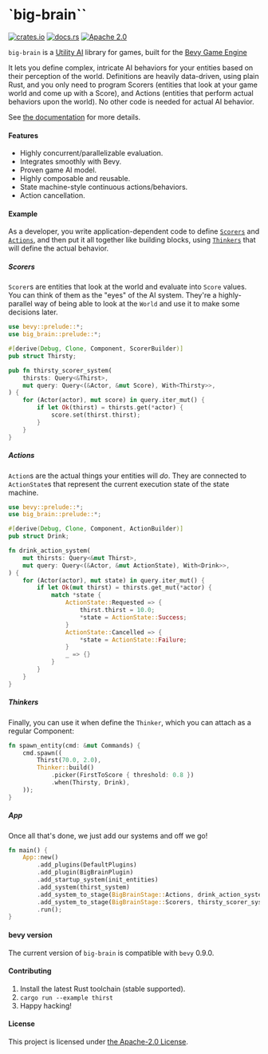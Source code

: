 # `big-brain``

[![crates.io](https://img.shields.io/crates/v/big-brain.svg)](https://crates.io/crates/big-brain)
[![docs.rs](https://docs.rs/big-brain/badge.svg)](https://docs.rs/big-brain)
[![Apache 2.0](https://img.shields.io/badge/license-Apache-blue.svg)](./LICENSE.md)

`big-brain` is a [Utility
AI](https://en.wikipedia.org/wiki/Utility_system) library for games, built
for the [Bevy Game Engine](https://bevyengine.org/)

It lets you define complex, intricate AI behaviors for your entities based
on their perception of the world. Definitions are heavily data-driven,
using plain Rust, and you only need to program Scorers (entities that look
at your game world and come up with a Score), and Actions (entities that
perform actual behaviors upon the world). No other code is needed for
actual AI behavior.

See [the documentation](https://docs.rs/big-brain) for more details.

#### Features

* Highly concurrent/parallelizable evaluation.
* Integrates smoothly with Bevy.
* Proven game AI model.
* Highly composable and reusable.
* State machine-style continuous actions/behaviors.
* Action cancellation.

#### Example

As a developer, you write application-dependent code to define
[`Scorers`](#scorers) and [`Actions`](#actions), and then put it all
together like building blocks, using [`Thinkers`](#thinkers) that will
define the actual behavior.

##### Scorers

`Scorer`s are entities that look at the world and evaluate into `Score`
values. You can think of them as the "eyes" of the AI system. They're a
highly-parallel way of being able to look at the `World` and use it to
make some decisions later.

```rust
use bevy::prelude::*;
use big_brain::prelude::*;

#[derive(Debug, Clone, Component, ScorerBuilder)]
pub struct Thirsty;

pub fn thirsty_scorer_system(
    thirsts: Query<&Thirst>,
    mut query: Query<(&Actor, &mut Score), With<Thirsty>>,
) {
    for (Actor(actor), mut score) in query.iter_mut() {
        if let Ok(thirst) = thirsts.get(*actor) {
            score.set(thirst.thirst);
        }
    }
}
```

##### Actions

`Action`s are the actual things your entities will _do_. They are
connected to `ActionState`s that represent the current execution state of
the state machine.

```rust
use bevy::prelude::*;
use big_brain::prelude::*;

#[derive(Debug, Clone, Component, ActionBuilder)]
pub struct Drink;

fn drink_action_system(
    mut thirsts: Query<&mut Thirst>,
    mut query: Query<(&Actor, &mut ActionState), With<Drink>>,
) {
    for (Actor(actor), mut state) in query.iter_mut() {
        if let Ok(mut thirst) = thirsts.get_mut(*actor) {
            match *state {
                ActionState::Requested => {
                    thirst.thirst = 10.0;
                    *state = ActionState::Success;
                }
                ActionState::Cancelled => {
                    *state = ActionState::Failure;
                }
                _ => {}
            }
        }
    }
}
```

##### Thinkers

Finally, you can use it when define the `Thinker`, which you can attach as
a regular Component:

```rust
fn spawn_entity(cmd: &mut Commands) {
    cmd.spawn((
        Thirst(70.0, 2.0),
        Thinker::build()
            .picker(FirstToScore { threshold: 0.8 })
            .when(Thirsty, Drink),
    ));
}
```

##### App

Once all that's done, we just add our systems and off we go!

```rust
fn main() {
    App::new()
        .add_plugins(DefaultPlugins)
        .add_plugin(BigBrainPlugin)
        .add_startup_system(init_entities)
        .add_system(thirst_system)
        .add_system_to_stage(BigBrainStage::Actions, drink_action_system)
        .add_system_to_stage(BigBrainStage::Scorers, thirsty_scorer_system)
        .run();
}
```

#### bevy version

The current version of `big-brain` is compatible with `bevy` 0.9.0.

#### Contributing

1. Install the latest Rust toolchain (stable supported).
2. `cargo run --example thirst`
3. Happy hacking!

#### License

This project is licensed under [the Apache-2.0 License](LICENSE.md).
